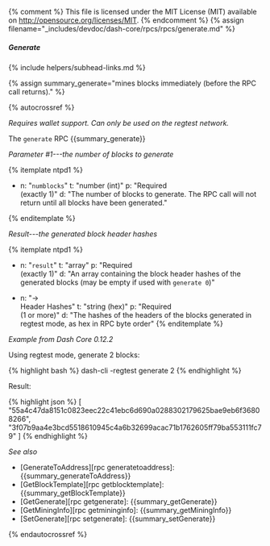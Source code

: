 {% comment %}
This file is licensed under the MIT License (MIT) available on
http://opensource.org/licenses/MIT.
{% endcomment %}
{% assign filename="_includes/devdoc/dash-core/rpcs/rpcs/generate.md" %}

##### Generate
{% include helpers/subhead-links.md %}

{% assign summary_generate="mines blocks immediately (before the RPC call returns)." %}

{% autocrossref %}

*Requires wallet support. Can only be used on the regtest network.*

The `generate` RPC {{summary_generate}}

*Parameter #1---the number of blocks to generate*

{% itemplate ntpd1 %}
- n: "`numblocks`"
  t: "number (int)"
  p: "Required<br>(exactly 1)"
  d: "The number of blocks to generate.  The RPC call will not return until all blocks have been generated."

{% enditemplate %}

*Result---the generated block header hashes*

{% itemplate ntpd1 %}
- n: "`result`"
  t: "array"
  p: "Required<br>(exactly 1)"
  d: "An array containing the block header hashes of the generated blocks (may be empty if used with `generate 0`)"

- n: "→<br>Header Hashes"
  t: "string (hex)"
  p: "Required<br>(1 or more)"
  d: "The hashes of the headers of the blocks generated in regtest mode, as hex in RPC byte order"
{% enditemplate %}

*Example from Dash Core 0.12.2*

Using regtest mode, generate 2 blocks:

{% highlight bash %}
dash-cli -regtest generate 2
{% endhighlight %}

Result:

{% highlight json %}
[
  "55a4c47da8151c0823eec22c41ebc6d690a0288302179625bae9eb6f36808266",
  "3f07b9aa4e3bcd5518610945c4a6b32699acac71b1762605ff79ba553111fc79"
]
{% endhighlight %}

*See also*

* [GenerateToAddress][rpc generatetoaddress]: {{summary_generateToAddress}}
* [GetBlockTemplate][rpc getblocktemplate]: {{summary_getBlockTemplate}}
* [GetGenerate][rpc getgenerate]: {{summary_getGenerate}}
* [GetMiningInfo][rpc getmininginfo]: {{summary_getMiningInfo}}
* [SetGenerate][rpc setgenerate]: {{summary_setGenerate}}

{% endautocrossref %}
